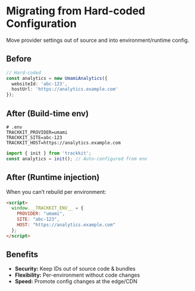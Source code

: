 # Migrating from Hard-coded Configuration

Move provider settings out of source and into environment/runtime config.

## Before

```ts
// Hard-coded
const analytics = new UmamiAnalytics({
  websiteId: 'abc-123',
  hostUrl: 'https://analytics.example.com'
});
```

## After (Build-time env)

```env
# .env
TRACKKIT_PROVIDER=umami
TRACKKIT_SITE=abc-123
TRACKKIT_HOST=https://analytics.example.com
```

```ts
import { init } from 'trackkit';
const analytics = init(); // Auto-configured from env
```

## After (Runtime injection)

When you can’t rebuild per environment:

```html
<script>
  window.__TRACKKIT_ENV__ = {
    PROVIDER: "umami",
    SITE: "abc-123",
    HOST: "https://analytics.example.com"
  };
</script>
```

## Benefits

* **Security:** Keep IDs out of source code & bundles
* **Flexibility:** Per-environment without code changes
* **Speed:** Promote config changes at the edge/CDN
